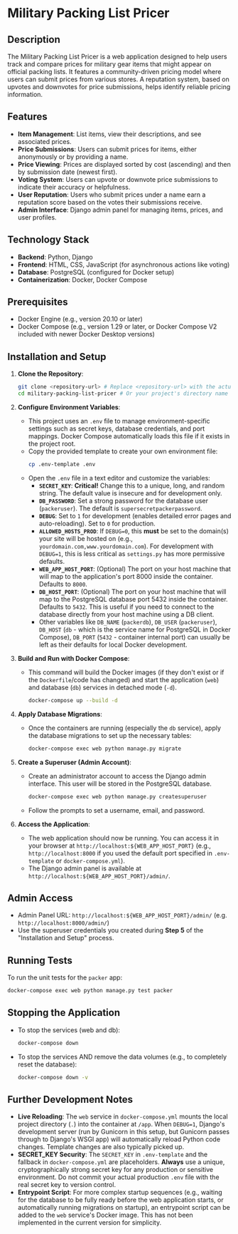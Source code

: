 # Military Packing List Pricer

## Description
The Military Packing List Pricer is a web application designed to help users track and compare prices for military gear items that might appear on official packing lists. It features a community-driven pricing model where users can submit prices from various stores. A reputation system, based on upvotes and downvotes for price submissions, helps identify reliable pricing information.

## Features
-   **Item Management**: List items, view their descriptions, and see associated prices.
-   **Price Submissions**: Users can submit prices for items, either anonymously or by providing a name.
-   **Price Viewing**: Prices are displayed sorted by cost (ascending) and then by submission date (newest first).
-   **Voting System**: Users can upvote or downvote price submissions to indicate their accuracy or helpfulness.
-   **User Reputation**: Users who submit prices under a name earn a reputation score based on the votes their submissions receive.
-   **Admin Interface**: Django admin panel for managing items, prices, and user profiles.

## Technology Stack
-   **Backend**: Python, Django
-   **Frontend**: HTML, CSS, JavaScript (for asynchronous actions like voting)
-   **Database**: PostgreSQL (configured for Docker setup)
-   **Containerization**: Docker, Docker Compose

## Prerequisites

-   Docker Engine (e.g., version 20.10 or later)
-   Docker Compose (e.g., version 1.29 or later, or Docker Compose V2 included with newer Docker Desktop versions)

## Installation and Setup

1.  **Clone the Repository**:
    ```bash
    git clone <repository-url> # Replace <repository-url> with the actual URL
    cd military-packing-list-pricer # Or your project's directory name
    ```

2.  **Configure Environment Variables**:
    -   This project uses an `.env` file to manage environment-specific settings such as secret keys, database credentials, and port mappings. Docker Compose automatically loads this file if it exists in the project root.
    -   Copy the provided template to create your own environment file:
        ```bash
        cp .env-template .env
        ```
    -   Open the `.env` file in a text editor and customize the variables:
        -   **`SECRET_KEY`**: **Critical!** Change this to a unique, long, and random string. The default value is insecure and for development only.
        -   **`DB_PASSWORD`**: Set a strong password for the database user (`packeruser`). The default is `supersecretpackerpassword`.
        -   **`DEBUG`**: Set to `1` for development (enables detailed error pages and auto-reloading). Set to `0` for production.
        -   **`ALLOWED_HOSTS_PROD`**: If `DEBUG=0`, this **must** be set to the domain(s) your site will be hosted on (e.g., `yourdomain.com,www.yourdomain.com`). For development with `DEBUG=1`, this is less critical as `settings.py` has more permissive defaults.
        -   **`WEB_APP_HOST_PORT`**: (Optional) The port on your host machine that will map to the application's port 8000 inside the container. Defaults to `8000`.
        -   **`DB_HOST_PORT`**: (Optional) The port on your host machine that will map to the PostgreSQL database port 5432 inside the container. Defaults to `5432`. This is useful if you need to connect to the database directly from your host machine using a DB client.
        -   Other variables like `DB_NAME` (`packerdb`), `DB_USER` (`packeruser`), `DB_HOST` (`db` - which is the service name for PostgreSQL in Docker Compose), `DB_PORT` (`5432` - container internal port) can usually be left as their defaults for local Docker development.

3.  **Build and Run with Docker Compose**:
    -   This command will build the Docker images (if they don't exist or if the `Dockerfile`/code has changed) and start the application (`web`) and database (`db`) services in detached mode (`-d`).
        ```bash
        docker-compose up --build -d
        ```

4.  **Apply Database Migrations**:
    -   Once the containers are running (especially the `db` service), apply the database migrations to set up the necessary tables:
        ```bash
        docker-compose exec web python manage.py migrate
        ```

5.  **Create a Superuser (Admin Account)**:
    -   Create an administrator account to access the Django admin interface. This user will be stored in the PostgreSQL database.
        ```bash
        docker-compose exec web python manage.py createsuperuser
        ```
    -   Follow the prompts to set a username, email, and password.

6.  **Access the Application**:
    -   The web application should now be running. You can access it in your browser at `http://localhost:${WEB_APP_HOST_PORT}` (e.g., `http://localhost:8000` if you used the default port specified in `.env-template` or `docker-compose.yml`).
    -   The Django admin panel is available at `http://localhost:${WEB_APP_HOST_PORT}/admin/`.

## Admin Access
-   Admin Panel URL: `http://localhost:${WEB_APP_HOST_PORT}/admin/` (e.g. `http://localhost:8000/admin/`)
-   Use the superuser credentials you created during **Step 5** of the "Installation and Setup" process.

## Running Tests

To run the unit tests for the `packer` app:
```bash
docker-compose exec web python manage.py test packer
```

## Stopping the Application

-   To stop the services (web and db):
    ```bash
    docker-compose down
    ```
-   To stop the services AND remove the data volumes (e.g., to completely reset the database):
    ```bash
    docker-compose down -v
    ```

## Further Development Notes
-   **Live Reloading**: The `web` service in `docker-compose.yml` mounts the local project directory (`.`) into the container at `/app`. When `DEBUG=1`, Django's development server (run by Gunicorn in this setup, but Gunicorn passes through to Django's WSGI app) will automatically reload Python code changes. Template changes are also typically picked up.
-   **SECRET_KEY Security**: The `SECRET_KEY` in `.env-template` and the fallback in `docker-compose.yml` are placeholders. **Always** use a unique, cryptographically strong secret key for any production or sensitive environment. Do not commit your actual production `.env` file with the real secret key to version control.
-   **Entrypoint Script**: For more complex startup sequences (e.g., waiting for the database to be fully ready before the web application starts, or automatically running migrations on startup), an entrypoint script can be added to the `web` service's Docker image. This has not been implemented in the current version for simplicity.
